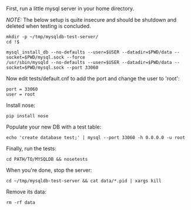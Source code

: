 First, run a little mysql server in your home directory.

*NOTE:* The below setup is quite insecure and should be shutdown and deleted when testing is concluded.

    mkdir -p ~/tmp/mysqldb-test-server/
    cd !$

    mysql_install_db --no-defaults --user=$USER --datadir=$PWD/data --socket=$PWD/mysql.sock --force
    /usr/sbin/mysqld --no-defaults --user=$USER --datadir=$PWD/data --socket=$PWD/mysql.sock --port 33060


Now edit tests/default.cnf to add the port and change the user to 'root':

    port = 33060
    user = root


Install nose:

    pip install nose


Populate your new DB with a test table:

    echo 'create database test;' | mysql --port 33060 -h 0.0.0.0 -u root


Finally, run the tests:

    cd PATH/TO/MYSQLDB && nosetests


When you're done, stop the server:

    cd ~/tmp/mysqldb-test-server && cat data/*.pid | xargs kill


Remove its data:

    rm -rf data
